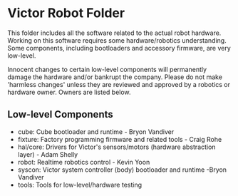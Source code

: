 # Victor Robot Folder

This folder includes all the software related to the actual robot hardware.
Working on this software requires some hardware/robotics understanding.
Some components, including bootloaders and accessory firmware, are very low-level.

Innocent changes to certain low-level components will permanently damage the hardware and/or bankrupt the company.
Please do not make 'harmless changes' unless they are reviewed and approved by a robotics or hardware owner.
Owners are listed below.

## Low-level Components
* cube: Cube bootloader and runtime - Bryon Vandiver
* fixture: Factory programming firmware and related tools - Craig Rohe
* hal/core: Drivers for Victor's sensors/motors (hardware abstraction layer) - Adam Shelly
* robot: Realtime robotics control - Kevin Yoon
* syscon: Victor system controller (body) bootloader and runtime -Bryon Vandiver
* tools: Tools for low-level/hardware testing
